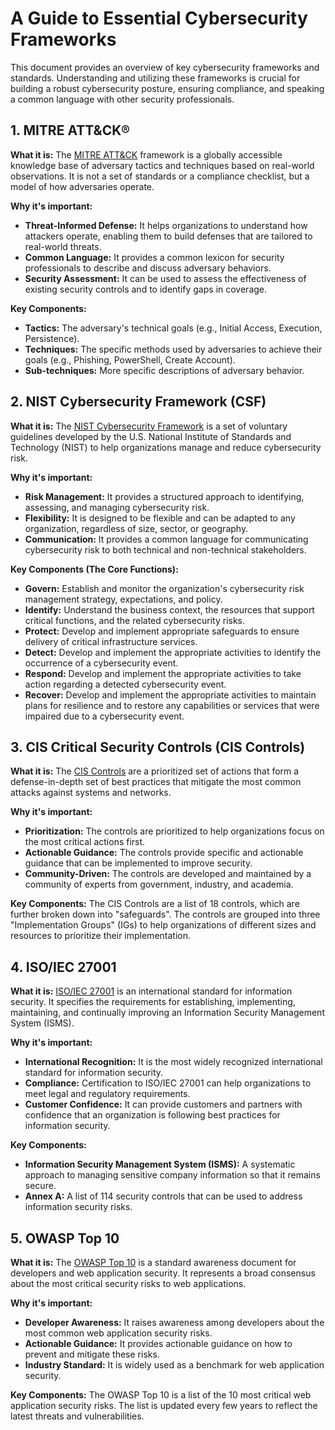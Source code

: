 # A Guide to Essential Cybersecurity Frameworks

This document provides an overview of key cybersecurity frameworks and standards. Understanding and utilizing these frameworks is crucial for building a robust cybersecurity posture, ensuring compliance, and speaking a common language with other security professionals.

## 1. MITRE ATT&CK®

**What it is:** The [MITRE ATT&CK](https://attack.mitre.org/) framework is a globally accessible knowledge base of adversary tactics and techniques based on real-world observations. It is not a set of standards or a compliance checklist, but a model of how adversaries operate.

**Why it's important:**
*   **Threat-Informed Defense:** It helps organizations to understand how attackers operate, enabling them to build defenses that are tailored to real-world threats.
*   **Common Language:** It provides a common lexicon for security professionals to describe and discuss adversary behaviors.
*   **Security Assessment:** It can be used to assess the effectiveness of existing security controls and to identify gaps in coverage.

**Key Components:**
*   **Tactics:** The adversary's technical goals (e.g., Initial Access, Execution, Persistence).
*   **Techniques:** The specific methods used by adversaries to achieve their goals (e.g., Phishing, PowerShell, Create Account).
*   **Sub-techniques:** More specific descriptions of adversary behavior.

## 2. NIST Cybersecurity Framework (CSF)

**What it is:** The [NIST Cybersecurity Framework](https://www.nist.gov/cyberframework) is a set of voluntary guidelines developed by the U.S. National Institute of Standards and Technology (NIST) to help organizations manage and reduce cybersecurity risk.

**Why it's important:**
*   **Risk Management:** It provides a structured approach to identifying, assessing, and managing cybersecurity risk.
*   **Flexibility:** It is designed to be flexible and can be adapted to any organization, regardless of size, sector, or geography.
*   **Communication:** It provides a common language for communicating cybersecurity risk to both technical and non-technical stakeholders.

**Key Components (The Core Functions):**
*   **Govern:** Establish and monitor the organization's cybersecurity risk management strategy, expectations, and policy.
*   **Identify:** Understand the business context, the resources that support critical functions, and the related cybersecurity risks.
*   **Protect:** Develop and implement appropriate safeguards to ensure delivery of critical infrastructure services.
*   **Detect:** Develop and implement the appropriate activities to identify the occurrence of a cybersecurity event.
*   **Respond:** Develop and implement the appropriate activities to take action regarding a detected cybersecurity event.
*   **Recover:** Develop and implement the appropriate activities to maintain plans for resilience and to restore any capabilities or services that were impaired due to a cybersecurity event.

## 3. CIS Critical Security Controls (CIS Controls)

**What it is:** The [CIS Controls](https://www.cisecurity.org/controls/) are a prioritized set of actions that form a defense-in-depth set of best practices that mitigate the most common attacks against systems and networks.

**Why it's important:**
*   **Prioritization:** The controls are prioritized to help organizations focus on the most critical actions first.
*   **Actionable Guidance:** The controls provide specific and actionable guidance that can be implemented to improve security.
*   **Community-Driven:** The controls are developed and maintained by a community of experts from government, industry, and academia.

**Key Components:**
The CIS Controls are a list of 18 controls, which are further broken down into "safeguards". The controls are grouped into three "Implementation Groups" (IGs) to help organizations of different sizes and resources to prioritize their implementation.

## 4. ISO/IEC 27001

**What it is:** [ISO/IEC 27001](https://www.iso.org/isoiec-27001-information-security.html) is an international standard for information security. It specifies the requirements for establishing, implementing, maintaining, and continually improving an Information Security Management System (ISMS).

**Why it's important:**
*   **International Recognition:** It is the most widely recognized international standard for information security.
*   **Compliance:** Certification to ISO/IEC 27001 can help organizations to meet legal and regulatory requirements.
*   **Customer Confidence:** It can provide customers and partners with confidence that an organization is following best practices for information security.

**Key Components:**
*   **Information Security Management System (ISMS):** A systematic approach to managing sensitive company information so that it remains secure.
*   **Annex A:** A list of 114 security controls that can be used to address information security risks.

## 5. OWASP Top 10

**What it is:** The [OWASP Top 10](https://owasp.org/www-project-top-ten/) is a standard awareness document for developers and web application security. It represents a broad consensus about the most critical security risks to web applications.

**Why it's important:**
*   **Developer Awareness:** It raises awareness among developers about the most common web application security risks.
*   **Actionable Guidance:** It provides actionable guidance on how to prevent and mitigate these risks.
*   **Industry Standard:** It is widely used as a benchmark for web application security.

**Key Components:**
The OWASP Top 10 is a list of the 10 most critical web application security risks. The list is updated every few years to reflect the latest threats and vulnerabilities.

